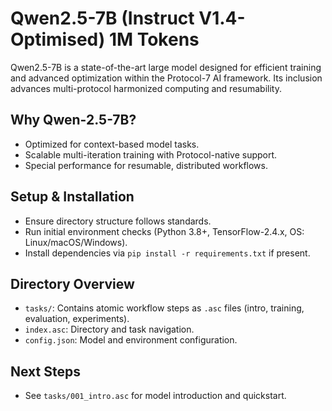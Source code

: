 # Qwen2.5-7B (Instruct V1.4-Optimised) 1M Tokens

Qwen2.5-7B is a state-of-the-art large model designed for efficient training and advanced optimization within the Protocol-7 AI framework. Its inclusion advances multi-protocol harmonized computing and resumability.

## Why Qwen-2.5-7B?
- Optimized for context-based model tasks.
- Scalable multi-iteration training with Protocol-native support.
- Special performance for resumable, distributed workflows.

## Setup & Installation
- Ensure directory structure follows standards.
- Run initial environment checks (Python 3.8+, TensorFlow-2.4.x, OS: Linux/macOS/Windows).
- Install dependencies via `pip install -r requirements.txt` if present.

## Directory Overview
- `tasks/`: Contains atomic workflow steps as `.asc` files (intro, training, evaluation, experiments).
- `index.asc`: Directory and task navigation.
- `config.json`: Model and environment configuration.

## Next Steps
- See `tasks/001_intro.asc` for model introduction and quickstart.